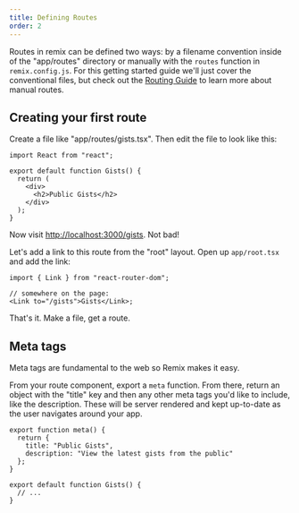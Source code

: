 ```yaml
---
title: Defining Routes
order: 2
---
```


Routes in remix can be defined two ways: by a filename convention inside of the "app/routes" directory or manually with the `routes` function in `remix.config.js`. For this getting started guide we'll just cover the conventional files, but check out the [Routing Guide](../guides/routing) to learn more about manual routes.

## Creating your first route

Create a file like "app/routes/gists.tsx". Then edit the file to look like this:

```tsx
import React from "react";

export default function Gists() {
  return (
    <div>
      <h2>Public Gists</h2>
    </div>
  );
}
```

Now visit [http://localhost:3000/gists](http://localhost:3000/gists). Not bad!

Let's add a link to this route from the "root" layout. Open up `app/root.tsx` and add the link:

```tsx
import { Link } from "react-router-dom";

// somewhere on the page:
<Link to="/gists">Gists</Link>;
```

That's it. Make a file, get a route.

## Meta tags

Meta tags are fundamental to the web so Remix makes it easy.

From your route component, export a `meta` function. From there, return an object with the "title" key and then any other meta tags you'd like to include, like the description. These will be server rendered and kept up-to-date as the user navigates around your app.

```tsx
export function meta() {
  return {
    title: "Public Gists",
    description: "View the latest gists from the public"
  };
}

export default function Gists() {
  // ...
}
```
